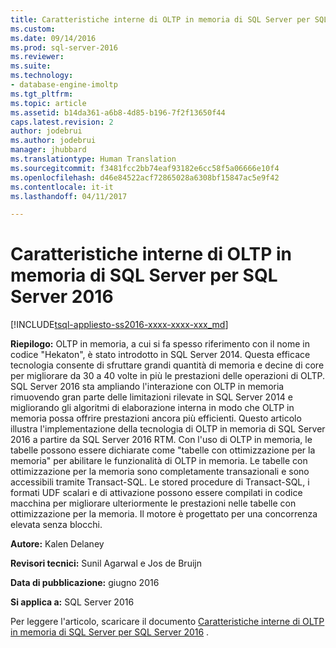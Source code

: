 ```yaml
---
title: Caratteristiche interne di OLTP in memoria di SQL Server per SQL Server 2016 | Microsoft Docs
ms.custom: 
ms.date: 09/14/2016
ms.prod: sql-server-2016
ms.reviewer: 
ms.suite: 
ms.technology:
- database-engine-imoltp
ms.tgt_pltfrm: 
ms.topic: article
ms.assetid: b14da361-a6b8-4d85-b196-7f2f13650f44
caps.latest.revision: 2
author: jodebrui
ms.author: jodebrui
manager: jhubbard
ms.translationtype: Human Translation
ms.sourcegitcommit: f3481fcc2bb74eaf93182e6cc58f5a06666e10f4
ms.openlocfilehash: d46e84522acf72865028a6308bf15847ac5e9f42
ms.contentlocale: it-it
ms.lasthandoff: 04/11/2017

---
```

# <a name="sql-server-in-memory-oltp-internals-for-sql-server-2016"></a>Caratteristiche interne di OLTP in memoria di SQL Server per SQL Server 2016
[!INCLUDE[tsql-appliesto-ss2016-xxxx-xxxx-xxx_md](../includes/tsql-appliesto-ss2016-xxxx-xxxx-xxx-md.md)]

**Riepilogo:** OLTP in memoria, a cui si fa spesso riferimento con il nome in codice "Hekaton", è stato introdotto in SQL Server 2014.
Questa efficace tecnologia consente di sfruttare grandi quantità di memoria e decine di core per migliorare da 30 a 40 volte in più le prestazioni delle operazioni di OLTP. SQL Server 2016 sta ampliando l'interazione con OLTP in memoria rimuovendo gran parte delle limitazioni rilevate in SQL Server 2014 e migliorando gli algoritmi di elaborazione interna in modo che OLTP in memoria possa offrire prestazioni ancora più efficienti. Questo articolo illustra l'implementazione della tecnologia di OLTP in memoria di SQL Server 2016 a partire da SQL Server 2016 RTM. Con l'uso di OLTP in memoria, le tabelle possono essere dichiarate come "tabelle con ottimizzazione per la memoria" per abilitare le funzionalità di OLTP in memoria. Le tabelle con ottimizzazione per la memoria sono completamente transazionali e sono accessibili tramite Transact-SQL. Le stored procedure di Transact-SQL, i formati UDF scalari e di attivazione possono essere compilati in codice macchina per migliorare ulteriormente le prestazioni nelle tabelle con ottimizzazione per la memoria. Il motore è progettato per una concorrenza elevata senza blocchi.    
  
**Autore:** Kalen Delaney  
  
**Revisori tecnici:** Sunil Agarwal e Jos de Bruijn  
  
**Data di pubblicazione:** giugno 2016  
  
**Si applica a:** SQL Server 2016  
  
Per leggere l'articolo, scaricare il documento [Caratteristiche interne di OLTP in memoria di SQL Server per SQL Server 2016](http://download.microsoft.com/download/8/3/6/8360731A-A27C-4684-BC88-FC7B5849A133/SQL_Server_2016_In_Memory_OLTP_White_Paper.pdf) .   

